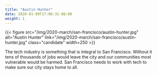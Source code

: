 ```yaml
---
title: "Austin Hunter"
date: 2020-01-09T17:06:31-08:00
weight: 1
---
```


{{< figure src="/img/2020-march/san-francisco/austin-hunter.jpg"
           alt="Austin Hunter"
           link="/img/2020-march/san-francisco/austin-hunter.jpg"
           class="candidate"
           width=250
           >}}

The tech industry is something that is integral to San Francisco.
Without it tens of thousands of jobs would leave the city and our
communities most vulnerable would be harmed. San Francisco needs to work
with tech to make sure our city stays home to all.
